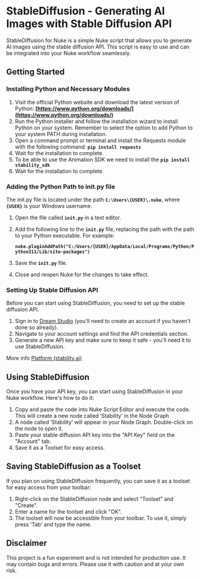 # **StableDiffusion - Generating AI Images with Stable Diffusion API**

StableDiffusion for Nuke is a simple Nuke script that allows you to generate AI images using the stable diffusion API. This script is easy to use and can be integrated into your Nuke workflow seamlessly.

## **Getting Started**

### **Installing Python and Necessary Modules**

1. Visit the official Python website and download the latest version of Python: **[https://www.python.org/downloads/](https://www.python.org/downloads/)**
2. Run the Python installer and follow the installation wizard to install Python on your system. Remember to select the option to add Python to your system PATH during installation.
3. Open a command prompt or terminal and install the Requests module with the following command: **`pip install requests`**
4. Wait for the installation to complete.
5. To be able to use the Animation SDK we need to install the **`pip install stability_sdk`**
6. Wait for the installation to complete.

### **Adding the Python Path to init.py file**

The init.py file is located under the path **`C:\Users\{USER}\.nuke`**, where **`{USER}`** is your Windows username.

1. Open the file called **`init.py`** in a text editor.
2. Add the following line to the **`init.py`** file, replacing the path with the path to your Python executable. For example:

    **`nuke.pluginAddPath("C:/Users/{USER}/AppData/Local/Programs/Python/Python311/Lib/site-packages")`**

3. Save the **`init.py`** file.
4. Close and reopen Nuke for the changes to take effect.

### **Setting Up Stable Diffusion API**

Before you can start using StableDiffusion, you need to set up the stable diffusion API.

1. Sign in to [Dream Studio](https://dreamstudio.ai/) (you'll need to create an account if you haven't done so already).
2. Navigate to your account settings and find the API credentials section.
3. Generate a new API key and make sure to keep it safe - you'll need it to use StableDiffusion.

More info [Platform (stability.ai)](https://platform.stability.ai/docs/getting-started/authentication)

## **Using StableDiffusion**

Once you have your API key, you can start using StableDiffusion in your Nuke workflow. Here's how to do it:

1. Copy and paste the code into Nuke Script Editor and execute the code. This will create a new node called ‘Stability’ in the Node Graph
2. A node called ‘Stability’ will appear in your Node Graph. Double-click on the node to open it.
3. Paste your stable diffusion API key into the "API Key" field on the "Account" tab.
4. Save it as a Toolset for easy access.

## **Saving StableDiffusion as a Toolset**

If you plan on using StableDiffusion frequently, you can save it as a toolset for easy access from your toolbar:

1. Right-click on the StableDiffusion node and select "Toolset" and "Create".
2. Enter a name for the toolset and click "OK".
3. The toolset will now be accessible from your toolbar. To use it, simply press 'Tab' and type the name.

## **Disclaimer**

This project is a fun experiment and is not intended for production use. It may contain bugs and errors. Please use it with caution and at your own risk.
